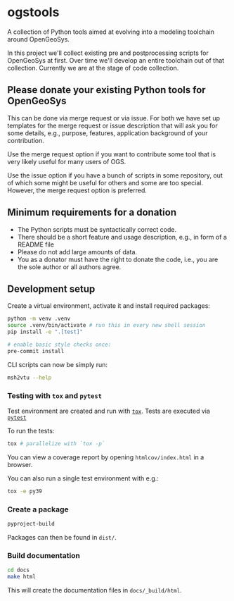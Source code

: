 # ogstools

A collection of Python tools aimed at evolving into a modeling toolchain around OpenGeoSys.

In this project we'll collect existing pre and postprocessing scripts for
OpenGeoSys at first. Over time we'll develop an entire toolchain out of that
collection. Currently we are at the stage of code collection.

## Please donate your existing Python tools for OpenGeoSys

This can be done via merge request or via issue. For both we have set up
templates for the merge request or issue description that will ask you for some
details, e.g., purpose, features, application background of your contribution.

Use the merge request option if you want to contribute some tool that is very
likely useful for many users of OGS.

Use the issue option if you have a bunch of scripts in some repository, out of
which some might be useful for others and some are too special. However, the
merge request option is preferred.

## Minimum requirements for a donation

* The Python scripts must be syntactically correct code.
* There should be a short feature and usage description, e.g., in form of a README file
* Please do not add large amounts of data.
* You as a donator must have the right to donate the code, i.e., you are the
  sole author or all authors agree.

## Development setup

Create a virtual environment, activate it and install required packages:

```bash
python -m venv .venv
source .venv/bin/activate # run this in every new shell session
pip install -e ".[test]"

# enable basic style checks once:
pre-commit install
```

CLI scripts can now be simply run:

```bash
msh2vtu --help
```

### Testing with `tox` and `pytest`

Test environment are created and run with [`tox`](https://tox.wiki).
Tests are executed via [`pytest`](https://docs.pytest.org/en/7.2.x/)

To run the tests:

```bash
tox # parallelize with `tox -p`
```

You can view a coverage report by opening `htmlcov/index.html` in a browser.

You can also run a single test environment with e.g.:

```bash
tox -e py39
```

### Create a package

```bash
pyproject-build
```

Packages can then be found in `dist/`.

### Build documentation

```bash
cd docs
make html
```

This will create the documentation files in `docs/_build/html`.